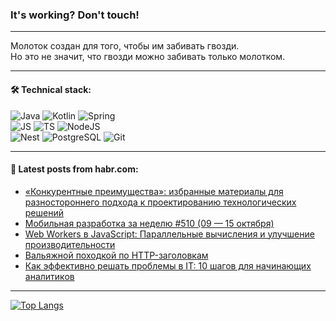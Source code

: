 ### It's working? Don't touch!

---
Молоток создан для того, чтобы им забивать гвозди. <br>
Но это не значит, что гвозди можно забивать только молотком.

---

#### 🛠️ Technical stack:

![Java](https://img.shields.io/badge/Java-informational?logo=Oracle&style=flat&logoColor=white&color=FF4500)
![Kotlin](https://img.shields.io/badge/Kotlin-informational?logo=Kotlin&style=flat&logoColor=white&color=774D97)
![Spring](https://img.shields.io/badge/SpringBoot-informational?logo=SpringBoot&style=flat&logoColor=white&color=6DB33F) <br>
![JS](https://img.shields.io/badge/JS-informational?logo=javaScript&style=flat&logoColor=black&color=F7Df1E)
![TS](https://img.shields.io/badge/TypeScript-informational?logo=typeScript&style=flat&logoColor=black&color=0667A8)
![NodeJS](https://img.shields.io/badge/NodeJS-informational?logo=node.js&style=flat&logoColor=white&color=70A760) <br>
![Nest](https://img.shields.io/badge/NestJS-informational?logo=NestJS&style=flat&logoColor=white&color=E0234E)
![PostgreSQL](https://img.shields.io/badge/PostgreSQL-informational?logo=PostgreSQL&style=flat&logoColor=white&color=DAA520)
![Git](https://img.shields.io/badge/Git-informational?logo=git&style=flat&logoColor=white&color=778899)

___

#### 💬 Latest posts from habr.com:

<!-- BLOG-POST-LIST:START -->
- [«Конкурентные преимущества»: избранные материалы для разностороннего подхода к проектированию технологических решений](https://habr.com/ru/articles/766024/?utm_source=habrahabr&utm_medium=rss&utm_campaign=766024)
- [Мобильная разработка за неделю #510 &lpar;09 — 15 октября&rpar;](https://habr.com/ru/companies/productivity_inside/articles/767526/?utm_source=habrahabr&utm_medium=rss&utm_campaign=767526)
- [Web Workers в JavaScript: Параллельные вычисления и улучшение производительности](https://habr.com/ru/articles/767494/?utm_source=habrahabr&utm_medium=rss&utm_campaign=767494)
- [Вальяжной походкой по HTTP-заголовкам](https://habr.com/ru/articles/767296/?utm_source=habrahabr&utm_medium=rss&utm_campaign=767296)
- [Как эффективно решать проблемы в IT: 10 шагов для начинающих аналитиков](https://habr.com/ru/articles/767504/?utm_source=habrahabr&utm_medium=rss&utm_campaign=767504)
<!-- BLOG-POST-LIST:END -->

---
[![Top Langs](https://github-readme-stats-git-master-advtsetting-gmailcom.vercel.app/api/top-langs/?username=zloylis&langs_count=10&hide_title=false&title_color=e6edf3&size_weight=0.5&count_weight=0.5&layout=compact&hide_border=true&theme=dracula)](https://github.com/zloylis)

<!-- ![GitHub stats](https://github-readme-stats-git-master-advtsetting-gmailcom.vercel.app/api?username=zloylis&show_icons=true&hide_border=true&theme=dracula&hide_title=true&include_all_commits=true&count_private=true&hide=contribs&hide_rank=true) -->
